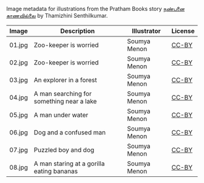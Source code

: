 Image metadata for illustrations from the Pratham Books story [நண்பனை காணவில்லை](https://storyweaver.org.in/stories/1611-nanbanai-kaanavillai) by Thamizhini Senthilkumar.

Image | Description | Illustrator | License
----- | ----------- | ----------- | -------
01.jpg | Zoo-keeper is worried | Soumya Menon | [CC-BY](https://creativecommons.org/licenses/by/4.0/)
02.jpg | Zoo-keeper is worried | Soumya Menon | [CC-BY](https://creativecommons.org/licenses/by/4.0/)
03.jpg | An explorer in a forest | Soumya Menon | [CC-BY](https://creativecommons.org/licenses/by/4.0/)
04.jpg | A man searching for something near a lake | Soumya Menon | [CC-BY](https://creativecommons.org/licenses/by/4.0/)
05.jpg | A man under water | Soumya Menon | [CC-BY](https://creativecommons.org/licenses/by/4.0/)
06.jpg | Dog and a confused man | Soumya Menon | [CC-BY](https://creativecommons.org/licenses/by/4.0/)
07.jpg | Puzzled boy and dog | Soumya Menon | [CC-BY](https://creativecommons.org/licenses/by/4.0/)
08.jpg | A man staring at a gorilla eating bananas | Soumya Menon | [CC-BY](https://creativecommons.org/licenses/by/4.0/)